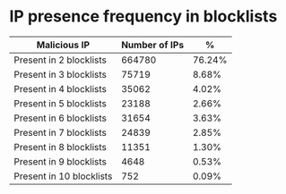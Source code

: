 # IP presence frequency in blocklists
| Malicious IP | Number of IPs | % |
|----|----|----|
| Present in 2 blocklists | 664780 | 76.24% |
| Present in 3 blocklists | 75719 | 8.68% |
| Present in 4 blocklists | 35062 | 4.02% |
| Present in 5 blocklists | 23188 | 2.66% |
| Present in 6 blocklists | 31654 | 3.63% |
| Present in 7 blocklists | 24839 | 2.85% |
| Present in 8 blocklists | 11351 | 1.30% |
| Present in 9 blocklists | 4648 | 0.53% |
| Present in 10 blocklists | 752 | 0.09% |
